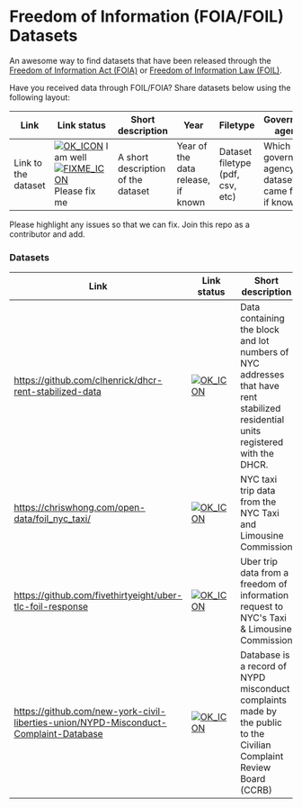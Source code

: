 # Freedom of Information (FOIA/FOIL) Datasets
An awesome way to find datasets that have been released through the [Freedom of Information Act (FOIA)](https://en.wikipedia.org/wiki/Freedom_of_Information_Act_(United_States)) or [Freedom of Information Law (FOIL)](https://en.wikipedia.org/wiki/FOIL_request).

Have you received data through FOIL/FOIA? Share datasets below using the following layout:  

Link | Link status | Short description | Year | Filetype | Government agency
-|---------|---------|---------|---------|---------
Link to the dataset | [![OK_ICON](https://raw.githubusercontent.com/awesomedata/apd-core/master/deploy/ok-24.png)](https://raw.githubusercontent.com/awesomedata/apd-core/master/deploy/ok-24.png) I am well <br/> [![FIXME_ICON](https://raw.githubusercontent.com/awesomedata/apd-core/master/deploy/fixme-24.png)](https://raw.githubusercontent.com/awesomedata/apd-core/master/deploy/fixme-24.png) Please fix me | A short description of the dataset |Year of the data release, if known|Dataset filetype (pdf, csv, etc)|Which government agency the dataset came from, if known



Please highlight any issues so that we can fix. Join this repo as a contributor and add.




### Datasets

Link | Link status | Short description | Year | Filetype | Government agency
-|---------|---------|---------|---------|---------
https://github.com/clhenrick/dhcr-rent-stabilized-data | [![OK_ICON](https://raw.githubusercontent.com/awesomedata/apd-core/master/deploy/ok-24.png)](https://raw.githubusercontent.com/awesomedata/apd-core/master/deploy/ok-24.png) | Data containing the block and lot numbers of NYC addresses that have rent stabilized residential units registered with the DHCR. |2013|CSV|DHCR
https://chriswhong.com/open-data/foil_nyc_taxi/ | [![OK_ICON](https://raw.githubusercontent.com/awesomedata/apd-core/master/deploy/ok-24.png)](https://raw.githubusercontent.com/awesomedata/apd-core/master/deploy/ok-24.png) | NYC taxi trip data from the NYC Taxi and Limousine Commission | 2013 | CSV | TLC
https://github.com/fivethirtyeight/uber-tlc-foil-response | [![OK_ICON](https://raw.githubusercontent.com/awesomedata/apd-core/master/deploy/ok-24.png)](https://raw.githubusercontent.com/awesomedata/apd-core/master/deploy/ok-24.png) | Uber trip data from a freedom of information request to NYC's Taxi & Limousine Commission | 2015 | CSV | TLC
https://github.com/new-york-civil-liberties-union/NYPD-Misconduct-Complaint-Database | [![OK_ICON](https://raw.githubusercontent.com/awesomedata/apd-core/master/deploy/ok-24.png)](https://raw.githubusercontent.com/awesomedata/apd-core/master/deploy/ok-24.png) | Database is a record of NYPD misconduct complaints made by the public to the Civilian Complaint Review Board (CCRB) | 2020 | CSV | CCRB
